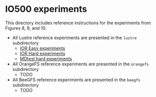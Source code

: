 # IO500 experiments

This directory includes reference instructions for the experiments from Figures 8, 9, and 10.
- All Lustre reference experiments are presented in the `lustre` subdirectory
    - [IOR Easy experiments](lustre/ioreasy.sh)
    - [IOR Hard experiments](lustre/iorhard.sh)
    - [MDtest hard experiments](lustre/mdtest-hard.sh)
- All OrangeFS reference experiments are presented in the `orangefs` subdirectory
    - TODO
- All BeeGFS reference experiments are presented in the `beegfs` subdirectory
    - TODO